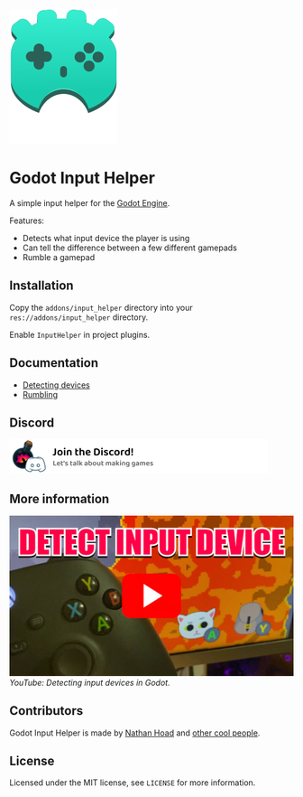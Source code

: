 ![Logo](docs/logo.svg)

# Godot Input Helper

A simple input helper for the [Godot Engine](https://godotengine.org/).

Features:

- Detects what input device the player is using
- Can tell the difference between a few different gamepads
- Rumble a gamepad

## Installation

Copy the `addons/input_helper` directory into your `res://addons/input_helper` directory.

Enable `InputHelper` in project plugins.

## Documentation

- [Detecting devices](docs/Devices.md)
- [Rumbling](docs/Rumbling.md)

## Discord

[![Join the Discord](docs/discord.png)](https://discord.gg/zwBVQdJchX)

## More information

[![Watch a video about my input helper addon](docs/video.jpg)](https://youtu.be/Ol95TwAuARs)  
_YouTube: Detecting input devices in Godot._

## Contributors

Godot Input Helper is made by [Nathan Hoad](https://nathanhoad.net) and [other cool people](https://github.com/nathanhoad/godot_input_helper/graphs/contributors).

## License

Licensed under the MIT license, see `LICENSE` for more information.